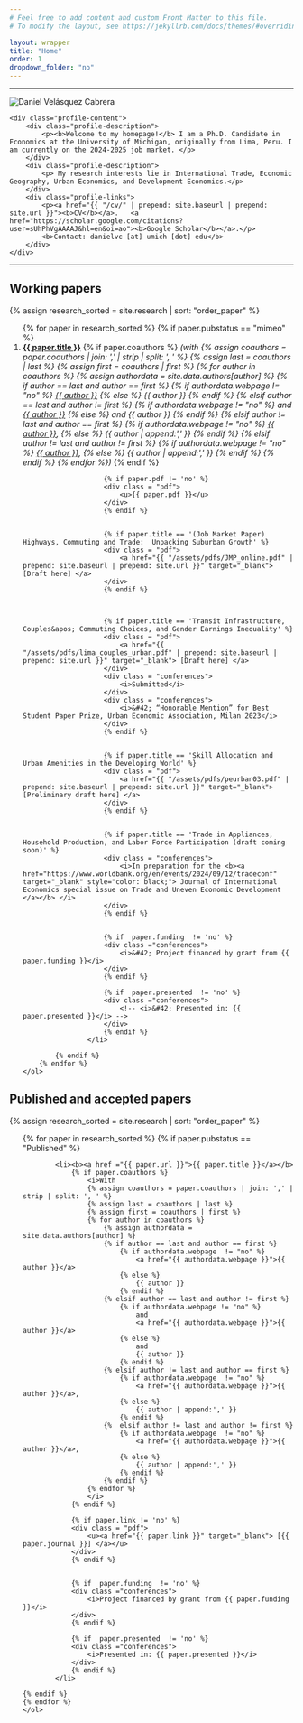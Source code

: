 ```yaml
---
# Feel free to add content and custom Front Matter to this file.
# To modify the layout, see https://jekyllrb.com/docs/themes/#overriding-theme-defaults

layout: wrapper
title: "Home"
order: 1
dropdown_folder: "no"
---
```

<article>
<!-- <header class="page-header">
	<h2>Welcome to my homepage!</h2>	
</header> -->

<hr>

  
<div class="img_profile col-xs-12">	
	<div class="profile-text"> 
		<img src="/assets/images/profile4.jpg" alt="Daniel Velásquez Cabrera">
	</div> 
	
	<div class="profile-content">
		<div class="profile-description">
			<p><b>Welcome to my homepage!</b> I am a Ph.D. Candidate in Economics at the University of Michigan, originally from Lima, Peru. I am currently on the 2024-2025 job market. </p>
		</div>
		<div class="profile-description">
			<p> My research interests lie in International Trade, Economic Geography, Urban Economics, and Development Economics.</p>
		</div>		
		<div class="profile-links">
			<p><a href="{{ "/cv/" | prepend: site.baseurl | prepend: site.url }}"><b>CV</b></a>.   <a href="https://scholar.google.com/citations?user=sUhPhVgAAAAJ&hl=en&oi=ao"><b>Google Scholar</b></a>.</p>
			<b>Contact: danielvc [at] umich [dot] edu</b>		
		</div>
	</div>
</div>

</article>


<hr>

<h2> Working papers </h2>

<div>
	{% assign research_sorted = site.research | sort: "order_paper" %}
	<ol style="list-style-type: decimal;" start="1">		
		{% for paper in research_sorted %}
			{% if paper.pubstatus == "mimeo" %}
					<li><b><a href ="{{ paper.url }}">{{ paper.title }}</a></b>
						{% if paper.coauthors %}
							<i> (with
							{% assign coauthors = paper.coauthors | join: ',' | strip | split: ', ' %}
							{% assign last = coauthors | last %}
							{% assign first = coauthors | first %}
							{% for author in coauthors %}
								{% assign authordata = site.data.authors[author] %}
								{% if author == last and author == first %}
									{% if authordata.webpage  != "no" %}
										<a href="{{ authordata.webpage }}">{{ author }}</a>
									{% else %}
										{{ author }}
									{% endif %}
								{% elsif author == last and author != first %}
									{% if authordata.webpage != "no" %}
										and
										<a href="{{ authordata.webpage }}">{{ author }}</a>
									{% else %}
										and
										{{ author }}
									{% endif %}
								{% elsif author != last and author == first %}
									{% if authordata.webpage  != "no" %}
										<a href="{{ authordata.webpage }}">{{ author }}</a>,
									{% else %}
										{{ author | append:',' }}
									{% endif %}
								{%	elsif author != last and author != first %}
									{% if authordata.webpage  != "no" %}
										<a href="{{ authordata.webpage }}">{{ author }}</a>,
									{% else %}
										{{ author | append:',' }}
									{% endif %}
								{% endif %}
							{% endfor %})
							</i>
						{% endif %}
						
						
						{% if paper.pdf != 'no' %}
						<div class = "pdf">
							<u>{{ paper.pdf }}</u>
						</div>
						{% endif %}
							
						
						{% if paper.title == '(Job Market Paper) Highways, Commuting and Trade:  Unpacking Suburban Growth' %}
						<div class = "pdf">
							<a href="{{ "/assets/pdfs/JMP_online.pdf" | prepend: site.baseurl | prepend: site.url }}" target="_blank"> [Draft here] </a>
						</div>
						{% endif %}		

						
						
						{% if paper.title == 'Transit Infrastructure, Couples&apos; Commuting Choices, and Gender Earnings Inequality' %}
						<div class = "pdf">
							<a href="{{ "/assets/pdfs/lima_couples_urban.pdf" | prepend: site.baseurl | prepend: site.url }}" target="_blank"> [Draft here] </a>
						</div>
						<div class = "conferences">
							<i>Submitted</i>
						</div>				
						<div class = "conferences">
							<i>&#42; “Honorable Mention” for Best Student Paper Prize, Urban Economic Association, Milan 2023</i>
						</div>			
						{% endif %}
						
						
						{% if paper.title == 'Skill Allocation and Urban Amenities in the Developing World' %}
						<div class = "pdf">
							<a href="{{ "/assets/pdfs/peurban03.pdf" | prepend: site.baseurl | prepend: site.url }}" target="_blank"> [Preliminary draft here] </a>
						</div>
						{% endif %}			
						
						
						{% if paper.title == 'Trade in Appliances, Household Production, and Labor Force Participation (draft coming soon)' %}	
						<div class = "conferences">
							<i>In preparation for the <b><a href="https://www.worldbank.org/en/events/2024/09/12/tradeconf" target="_blank" style="color: black;"> Journal of International Economics special issue on Trade and Uneven Economic Development </a></b> </i>
						</div>			
						{% endif %}
									
						
						{% if  paper.funding  != 'no' %}
						<div class ="conferences">
							<i>&#42; Project financed by grant from {{ paper.funding }}</i>
						</div>
						{% endif %}
						
						{% if  paper.presented  != 'no' %}
						<div class ="conferences">
							<!-- <i>&#42; Presented in: {{ paper.presented }}</i> -->
						</div>
						{% endif %}		
					</li>				
							
			{% endif %}	
		{% endfor %}
	</ol>				
</div>





<h2> Published and accepted papers </h2>
<div>
	{% assign research_sorted = site.research | sort: "order_paper" %}
	<ol style="list-style-type: decimal;">		
	{% for paper in research_sorted %}
	{% if paper.pubstatus == "Published" %}
			
			<li><b><a href ="{{ paper.url }}">{{ paper.title }}</a></b>
				{% if paper.coauthors %}
					<i>With
					{% assign coauthors = paper.coauthors | join: ',' | strip | split: ', ' %}
					{% assign last = coauthors | last %}
					{% assign first = coauthors | first %}
					{% for author in coauthors %}
						{% assign authordata = site.data.authors[author] %}
						{% if author == last and author == first %}
							{% if authordata.webpage  != "no" %}
								<a href="{{ authordata.webpage }}">{{ author }}</a>
							{% else %}
								{{ author }}
							{% endif %}
						{% elsif author == last and author != first %}
							{% if authordata.webpage != "no" %}
								and
								<a href="{{ authordata.webpage }}">{{ author }}</a>
							{% else %}
								and
								{{ author }}
							{% endif %}
						{% elsif author != last and author == first %}
							{% if authordata.webpage  != "no" %}
								<a href="{{ authordata.webpage }}">{{ author }}</a>,
							{% else %}
								{{ author | append:',' }}
							{% endif %}
						{%	elsif author != last and author != first %}
							{% if authordata.webpage  != "no" %}
								<a href="{{ authordata.webpage }}">{{ author }}</a>,
							{% else %}
								{{ author | append:',' }}
							{% endif %}
						{% endif %}
					{% endfor %}
					</i>
				{% endif %}
					
				{% if paper.link != 'no' %}
				<div class = "pdf">
					<u><a href="{{ paper.link }}" target="_blank"> [{{ paper.journal }}] </a></u>
				</div>
				{% endif %}
						
				
				{% if  paper.funding  != 'no' %}
				<div class ="conferences">
					<i>Project financed by grant from {{ paper.funding }}</i>
				</div>
				{% endif %}
							
				{% if  paper.presented  != 'no' %}
				<div class ="conferences">
					<i>Presented in: {{ paper.presented }}</i>
				</div>
				{% endif %}		
			</li>				
					
	{% endif %}	
	{% endfor %}
	</ol>				
</div>